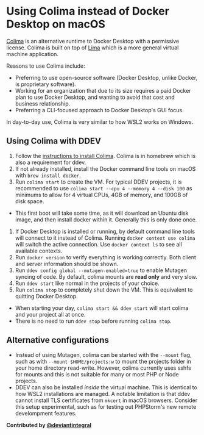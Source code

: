 # Using Colima instead of Docker Desktop on macOS

[Colima](https://github.com/abiosoft/colima) is an alternative runtime to Docker Desktop with a permissive license. Colima is built on top of [Lima](https://github.com/lima-vm/lima) which is a more general virtual machine application.

Reasons to use Colima include:

- Preferring to use open-source software (Docker Desktop, unlike Docker, is proprietary software).
- Working for an organization that due to its size requires a paid Docker plan to use Docker Desktop, and wanting to avoid that cost and business relationship.
- Preferring a CLI-focused approach to Docker Desktop's GUI focus.

In day-to-day use, Colima is very similar to how WSL2 works on Windows.

## Using Colima with DDEV

1. Follow the [instructions to install Colima](https://github.com/abiosoft/colima#installation). Colima is in homebrew which is also a requirement for ddev.
1. If not already installed, install the Docker command line tools on macOS with `brew install docker`.
1. Run `colima start` to create the VM. For typical DDEV projects, it is recommended to use `colima start --cpu 4 --memory 4 --disk 100` as minimums to allow for 4 virtual CPUs, 4GB of memory, and 100GB of disk space.
  - This first boot will take some time, as it will download an Ubuntu disk image, and then install docker within it. Generally this is only done once.
1. If Docker Desktop is installed or running, by default command line tools will connect to it instead of Colima. Running `docker context use colima` will switch the active connection. Use `docker context ls` to see all available contexts.
1. Run `docker version` to verify everything is working correctly. Both client and server information should be shown.
1. Run `ddev config global --mutagen-enabled=true` to enable Mutagen syncing of code. By default, colima mounts are **read only** and very slow.
1. Run `ddev start` like normal in the projects of your choice.
1. Run `colima stop` to completely shut down the VM. This is equivalent to quitting Docker Desktop.
- When starting your day, `colima start && ddev start` will start colima and your project all at once.
- There is no need to run `ddev stop` before running `colima stop`.

## Alternative configurations

- Instead of using Mutagen, colima can be started with the `--mount` flag, such as with `--mount $HOME/projects:w` to mount the projects folder in your home directory read-write. However, colima currently uses sshfs for mounts and this is not suitable for many or most PHP or Node projects.
- DDEV can also be installed _inside_ the virtual machine. This is identical to how WSL2 installations are managed. A notable limitation is that ddev cannot install TLS certificates from `mkcert` in macOS browsers. Consider this setup experimental, such as for testing out PHPStorm's new remote develompment features.

**Contributed by [@deviantintegral](https://github.com/deviantintegral)**

